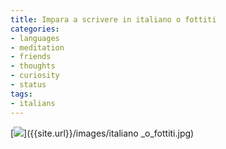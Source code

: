 ```yaml
---
title: Impara a scrivere in italiano o fottiti
categories:
- languages
- meditation
- friends
- thoughts
- curiosity
- status
tags:
- italians
---
```

[![]({{site.url}}/images/italiano_o_fottiti.jpg)]({{site.url}}/images/italiano
_o_fottiti.jpg)

